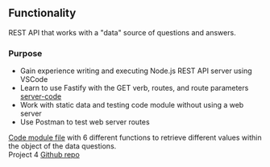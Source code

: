 ## Functionality

REST API that works with a "data" source of questions and answers.

### Purpose

- Gain experience writing and executing Node.js REST API server using VSCode
- Learn to use Fastify with the GET verb, routes, and route parameters [server-code](p4-server.js)
- Work with static data and testing code module without using a web server
- Use Postman to test web server routes

[Code module file](p4-module.js) with 6 different functions to retrieve different values within the object of the data questions.  
Project 4 [Github repo](https://github.com/Jiah-design/cit281-p4)


